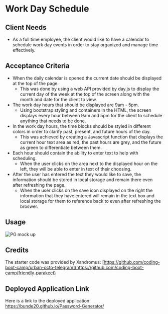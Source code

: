 # Work Day Schedule

## Client Needs
- As a full time employee, the client would like to have a calendar to schedule work day events in order to stay organized and manage time effectively.
  
## Acceptance Criteria
- When the daily calendar is opened the current date should be displayed at the top of the page.
    - This was done by using a web API provided by day.js to display the current day of the week at the top of the screen along with the month and date for the client to view.
- The work day hours that should be displayed are 9am - 5pm.
    - Using bootstrap styling and containers in the HTML, the screen displays every hour between 9am and 5pm for the client to schedule anything that needs to be done.
- In the work day hours, the time blocks should be styled in different colors in order to clarify past, present, and future hours of the day.
    - This was achieved by creating a Javascript function that displays the current hour text area as red, the past hours are grey, and the future as green to differentiate between them.
- Each hour should contain the ability to enter text to help with scheduling.
    - When the user clicks on the area next to the displayed hour on the left, they will be able to enter in text of their choosing.
- After the user has entered the text they would like to save, the information should be stored in local storage and remain there even after refreshing the page.
    - When the user clicks on the save icon displayed on the right the information that they have entered will remain in the text box and local storage for them to reference back to even after refreshing the broswer.

## Usage
![PG mock up](https://github.com/Bunde20/Password-Generator/assets/135177057/3e55ac12-33d9-4bde-b338-f2d66bba8330)

## Credits
The starter code was provided by Xandromus: [https://github.com/coding-boot-camp/urban-octo-telegram](https://github.com/coding-boot-camp/friendly-parakeet)

## Deployed Application Link
Here is a link to the deployed application: https://bunde20.github.io/Password-Generator/
